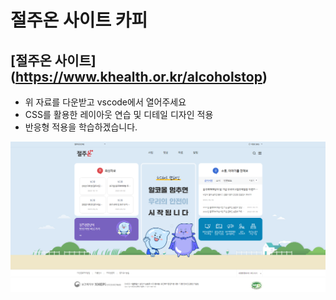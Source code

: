 # 절주온 사이트 카피
[절주온 사이트] (https://www.khealth.or.kr/alcoholstop)
-------------------------
+ 위 자료를 다운받고 vscode에서 열어주세요
+ CSS를 활용한 레이아웃 연습 및 디테일 디자인 적용
+ 반응형 적용을 학습하겠습니다.
<img src="https://raw.githubusercontent.com/carrepe/sample_alcoholstop/master/img/20221024_163037.png" width="600px" >
